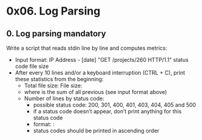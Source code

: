 # 0x06. Log Parsing

## 0. Log parsing mandatory
Write a script that reads stdin line by line and computes metrics:

* Input format: IP Address - [date] "GET /projects/260 HTTP/1.1" status code file size
* After every 10 lines and/or a keyboard interruption (CTRL + C), print these statistics from the beginning:
    * Total file size: File size: <total size>
    * where <total size> is the sum of all previous <file size> (see input format above)
    * Number of lines by status code:
        * possible status code: 200, 301, 400, 401, 403, 404, 405 and 500
        * if a status code doesn’t appear, don’t print anything for this status code
        * format: <status code>: <number>
        * status codes should be printed in ascending order